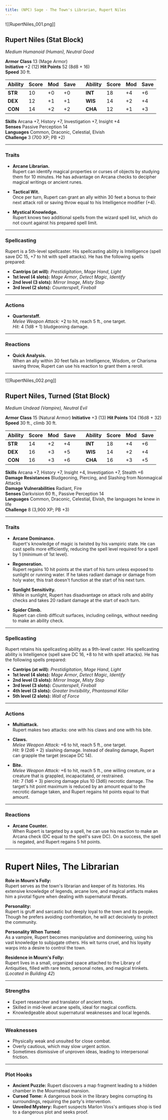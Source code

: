 ```yaml
---
title: (NPC) Sage - The Town's Librarian, Rupert Niles
---
```

![[RupertNiles_001.png]]

## **Rupert Niles (Stat Block)**

*Medium Humanoid (Human), Neutral Good*

**Armor Class** 13 (Mage Armor)   
**Initiative** +2 (12) 
**Hit Points** 52 (8d8 + 16)  
**Speed** 30 ft.

| Ability | Score | Mod | Save |     | Ability | Score | Mod | Save |
| ------- | ----- | --- | ---- | --- | ------- | ----- | --- | ---- |
| **STR** | 10    | +0  | +0   |     | **INT** | 18    | +4  | +6   |
| **DEX** | 12    | +1  | +1   |     | **WIS** | 14    | +2  | +4   |
| **CON** | 14    | +2  | +2   |     | **CHA** | 12    | +1  | +3   |

**Skills** Arcana +7, History +7, Investigation +7, Insight +4  
**Senses** Passive Perception 14  
**Languages** Common, Draconic, Celestial, Elvish  
**Challenge** 3 (700 XP; PB +2)

---

### **Traits**

- **Arcane Librarian.**  
  Rupert can identify magical properties or curses of objects by studying them for 10 minutes. He has advantage on Arcana checks to decipher magical writings or ancient runes.

- **Tactical Wit.**  
  Once per turn, Rupert can grant an ally within 30 feet a bonus to their next attack roll or saving throw equal to his Intelligence modifier (+4).

- **Mystical Knowledge.**  
  Rupert knows two additional spells from the wizard spell list, which do not count against his prepared spell limit.

---

### **Spellcasting**

Rupert is a 5th-level spellcaster. His spellcasting ability is Intelligence (spell save DC 15, +7 to hit with spell attacks). He has the following spells prepared:

- **Cantrips (at will):** *Prestidigitation*, *Mage Hand*, *Light*  
- **1st level (4 slots):** *Mage Armor*, *Detect Magic*, *Identify*  
- **2nd level (3 slots):** *Mirror Image*, *Misty Step*  
- **3rd level (2 slots):** *Counterspell*, *Fireball*

---

### **Actions**

- **Quarterstaff.**  
  *Melee Weapon Attack:* +2 to hit, reach 5 ft., one target.  
  *Hit:* 4 (1d8 + 1) bludgeoning damage.

---

### **Reactions**

- **Quick Analysis.**  
  When an ally within 30 feet fails an Intelligence, Wisdom, or Charisma saving throw, Rupert can use his reaction to grant them a reroll.

---

![[RupertNiles_002.png]]

## **Rupert Niles, Turned (Stat Block)**

*Medium Undead (Vampire), Neutral Evil*

**Armor Class** 15 (Natural Armor)                                  **Initiative** +3 (13)
**Hit Points** 104 (16d8 + 32)  
**Speed** 30 ft., climb 30 ft.

| Ability | Score | Mod | Save |     | Ability | Score | Mod | Save |
| ------- | ----- | --- | ---- | --- | ------- | ----- | --- | ---- |
| **STR** | 14    | +2  | +4   |     | **INT** | 18    | +4  | +6   |
| **DEX** | 16    | +3  | +5   |     | **WIS** | 14    | +2  | +4   |
| **CON** | 16    | +3  | +6   |     | **CHA** | 16    | +3  | +5   |

**Skills** Arcana +7, History +7, Insight +4, Investigation +7, Stealth +6  
**Damage Resistances** Bludgeoning, Piercing, and Slashing from Nonmagical Attacks  
**Damage Vulnerabilities** Radiant, Fire  
**Senses** Darkvision 60 ft., Passive Perception 14  
**Languages** Common, Draconic, Celestial, Elvish, the languages he knew in life  
**Challenge** 8 (3,900 XP; PB +3)

---

### **Traits**

- **Arcane Dominance.**  
  Rupert's knowledge of magic is twisted by his vampiric state. He can cast spells more efficiently, reducing the spell level required for a spell by 1 (minimum of 1st level).

- **Regeneration.**  
  Rupert regains 10 hit points at the start of his turn unless exposed to sunlight or running water. If he takes radiant damage or damage from holy water, this trait doesn't function at the start of his next turn.

- **Sunlight Sensitivity.**  
  While in sunlight, Rupert has disadvantage on attack rolls and ability checks and takes 20 radiant damage at the start of each turn.

- **Spider Climb.**  
  Rupert can climb difficult surfaces, including ceilings, without needing to make an ability check.

---

### **Spellcasting**

Rupert retains his spellcasting ability as a 9th-level caster. His spellcasting ability is Intelligence (spell save DC 16, +8 to hit with spell attacks). He has the following spells prepared:

- **Cantrips (at will):** *Prestidigitation*, *Mage Hand*, *Light*  
- **1st level (4 slots):** *Mage Armor*, *Detect Magic*, *Identify*  
- **2nd level (3 slots):** *Mirror Image*, *Misty Step*  
- **3rd level (3 slots):** *Counterspell*, *Fireball*  
- **4th level (3 slots):** *Greater Invisibility*, *Phantasmal Killer*  
- **5th level (2 slots):** *Wall of Force*

---

### **Actions**

- **Multiattack.**  
  Rupert makes two attacks: one with his claws and one with his bite.

- **Claws.**  
  *Melee Weapon Attack:* +6 to hit, reach 5 ft., one target.  
  *Hit:* 9 (2d6 + 2) slashing damage. Instead of dealing damage, Rupert can grapple the target (escape DC 14).

- **Bite.**  
  *Melee Weapon Attack:* +6 to hit, reach 5 ft., one willing creature, or a creature that is grappled, incapacitated, or restrained.  
  *Hit:* 7 (1d6 + 3) piercing damage plus 10 (3d6) necrotic damage. The target's hit point maximum is reduced by an amount equal to the necrotic damage taken, and Rupert regains hit points equal to that amount.

---

### **Reactions**

- **Arcane Counter.**  
  When Rupert is targeted by a spell, he can use his reaction to make an Arcana check (DC equal to the spell's save DC). On a success, the spell is negated, and Rupert regains 5 hit points.

---

# **Rupert Niles, The Librarian**

**Role in Mourn's Folly:**  
Rupert serves as the town's librarian and keeper of its histories. His extensive knowledge of legends, arcane lore, and magical artifacts makes him a pivotal figure when dealing with supernatural threats.

**Personality:**  
Rupert is gruff and sarcastic but deeply loyal to the town and its people. Though he prefers avoiding confrontation, he will act decisively to protect the community.

**Personality When Turned:**  
As a vampire, Rupert becomes manipulative and domineering, using his vast knowledge to subjugate others. His wit turns cruel, and his loyalty warps into a desire to control the town.

**Residence in Mourn's Folly:**  
Rupert lives in a small, organized space attached to the Library of Antiquities, filled with rare texts, personal notes, and magical trinkets. (*Located in Building 42*)

---

### **Strengths**

- Expert researcher and translator of ancient texts.  
- Skilled in mid-level arcane spells, ideal for magical conflicts.  
- Knowledgeable about supernatural weaknesses and local legends.

---

### **Weaknesses**

- Physically weak and unsuited for close combat.  
- Overly cautious, which may slow urgent action.  
- Sometimes dismissive of unproven ideas, leading to interpersonal friction.

---

### **Plot Hooks**

- **Ancient Puzzle:** Rupert discovers a map fragment leading to a hidden chamber in the Mournstead mansion.  
- **Cursed Tome:** A dangerous book in the library begins corrupting its surroundings, requiring the party's intervention.  
- **Unveiled Mystery:** Rupert suspects Marlon Voss's antiques shop is tied to a dangerous plot and seeks proof.
